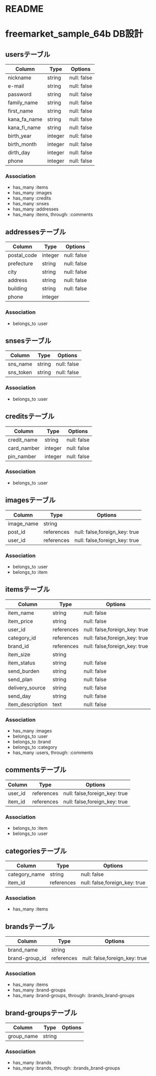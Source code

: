 # README

# freemarket_sample_64b DB設計
## usersテーブル
|Column|Type|Options|
|------|----|-------|
|nickname|string|null: false|
|e-mail|string|null: false|
|password|string|null: false|
|family_name|string|null: false|
|first_name|string|null: false|
|kana_fa_name|string|null: false|
|kana_fi_name|string|null: false|
|birth_year|integer|null: false|
|birth_month|integer|null: false|
|dirth_day|integer|null: false|
|phone|integer|null: false|
### Association
- has_many :items
- has_many :images
- has_many :credits
- has_many :snses
- has_many :addresses
- has_many :items, through: :comments

## addressesテーブル
|Column|Type|Options|
|------|----|-------|
|postal_code|integer|null: false|
|prefecture|string|null: false|
|city|string|null: false|
|address|string|null: false|
|building|string|null: false|
|phone|integer||
### Association
- belongs_to :user

## snsesテーブル
|Column|Type|Options|
|------|----|-------|
|sns_name|string|null: false|
|sns_token|string|null: false|
### Association
- belongs_to :user

## creditsテーブル
|Column|Type|Options|
|------|----|-------|
|credit_name|string|null: false|
|card_namber|integer|null: false|
|pin_namber|integer|null: false|
### Association
- belongs_to :user

## imagesテーブル
|Column|Type|Options|
|------|----|-------|
|image_name|string||
|post_id|references|null: false,foreign_key: true|
|user_id|references|null: false,foreign_key: true|
### Association
- belongs_to :user
- belongs_to :item

## itemsテーブル
|Column|Type|Options|
|------|----|-------|
|item_name|string|null: false|
|item_price|string|null: false|
|user_id|references|null: false,foreign_key: true|
|category_id|references|null: false,foreign_key: true|
|brand_id|references|null: false,foreign_key: true|
|item_size|string||
|item_status|string|null: false|
|send_burden|string|null: false|
|send_plan|string|null: false|
|delivery_source|string|null: false|
|send_day|string|null: false|
|item_description|text|null: false|
### Association
- has_many :images
- belongs_to :user
- belongs_to :brand
- belongs_to :category
- has_many :users, through: :comments

## commentsテーブル
|Column|Type|Options|
|------|----|-------|
|user_id|references|null: false,foreign_key: true|
|item_id|references|null: false,foreign_key: true|
### Association
- belongs_to :item
- belongs_to :user

## categoriesテーブル
|Column|Type|Options|
|------|----|-------|
|category_name|string|null: false|
|item_id|references|null: false,foreign_key: true|
### Association
- has_many :items

## brandsテーブル
|Column|Type|Options|
|------|----|-------|
|brand_name|string||
|brand-group_id|references|null: false,foreign_key: true|
### Association
- has_many :items
- has_many :brand-groups
- has_many :brand-groups, through: :brands_brand-groups

## brand-groupsテーブル
|Column|Type|Options|
|------|----|-------|
|group_name|string||
### Association
- has_many :brands
- has_many :brands, through: :brands_brand-groups